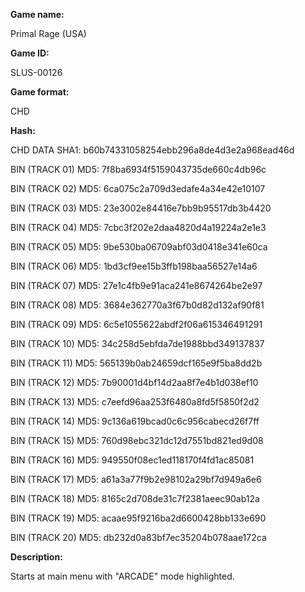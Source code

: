 ﻿**Game name:**

Primal Rage (USA)

**Game ID:**

SLUS-00126

**Game format:**

CHD

**Hash:**

CHD DATA SHA1: b60b74331058254ebb296a8de4d3e2a968ead46d

BIN (TRACK 01) MD5: 7f8ba6934f5159043735de660c4db96c

BIN (TRACK 02) MD5: 6ca075c2a709d3edafe4a34e42e10107

BIN (TRACK 03) MD5: 23e3002e84416e7bb9b95517db3b4420

BIN (TRACK 04) MD5: 7cbc3f202e2daa4820d4a19224a2e1e3

BIN (TRACK 05) MD5: 9be530ba06709abf03d0418e341e60ca

BIN (TRACK 06) MD5: 1bd3cf9ee15b3ffb198baa56527e14a6

BIN (TRACK 07) MD5: 27e1c4fb9e91aca241e8674264be2e97

BIN (TRACK 08) MD5: 3684e362770a3f67b0d82d132af90f81

BIN (TRACK 09) MD5: 6c5e1055622abdf2f06a615346491291

BIN (TRACK 10) MD5: 34c258d5ebfda7de1988bbd349137837

BIN (TRACK 11) MD5: 565139b0ab24659dcf165e9f5ba8dd2b

BIN (TRACK 12) MD5: 7b90001d4bf14d2aa8f7e4b1d038ef10

BIN (TRACK 13) MD5: c7eefd96aa253f6480a8fd5f5850f2d2

BIN (TRACK 14) MD5: 9c136a619bcad0c6c956cabecd26f7ff

BIN (TRACK 15) MD5: 760d98ebc321dc12d7551bd821ed9d08

BIN (TRACK 16) MD5: 949550f08ec1ed118170f4fd1ac85081

BIN (TRACK 17) MD5: a61a3a77f9b2e98102a29bf7d949a6e6

BIN (TRACK 18) MD5: 8165c2d708de31c7f2381aeec90ab12a

BIN (TRACK 19) MD5: acaae95f9216ba2d6600428bb133e690

BIN (TRACK 20) MD5: db232d0a83bf7ec35204b078aae172ca

**Description:**

Starts at main menu with "ARCADE" mode highlighted.